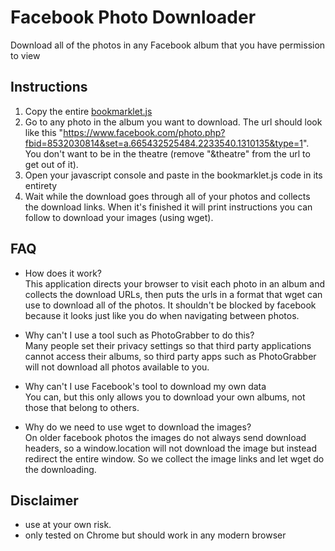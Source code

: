 # Facebook Photo Downloader
Download all of the photos in any Facebook album that you have permission to view

## Instructions

1) Copy the entire [bookmarklet.js](https://raw.github.com/evanbeard/Facebook-Photo-Downloader/master/bookmarklet.js) 
2) Go to any photo in the album you want to download. The url should look like
this "https://www.facebook.com/photo.php?fbid=8532030814&set=a.665432525484.2233540.1310135&type=1".
You don't want to be in the theatre (remove "&theatre" from the url to get out of it).
3) Open your javascript console and paste in the bookmarklet.js code in its entirety
4) Wait while the download goes through all of your photos and collects the download links. When it's finished it will 
print instructions you can follow to download your images (using wget).


## FAQ

- How does it work?   
This application directs your browser to visit each photo in an album and collects the download URLs,
then puts the urls in a format that wget can use to download all of the photos. It shouldn't be
blocked by facebook because it looks just like you do when navigating between photos.

- Why can't I use a tool such as PhotoGrabber to do this?   
Many people set their privacy settings so that third party applications cannot access their albums,
so third party apps such as PhotoGrabber will not download all photos available to you.

- Why can't I use Facebook's tool to download my own data   
You can, but this only allows you to download your own albums, not those that belong to others.

- Why do we need to use wget to download the images?   
On older facebook photos the images do not always send download headers, so a window.location will not download the
image but instead redirect the entire window. So we collect the image links and let wget do the downloading.

## Disclaimer
- use at your own risk.
- only tested on Chrome but should work in any modern browser
